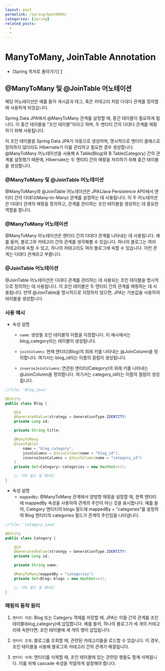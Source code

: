 ```yaml
---
layout: post
permalink: /spring/boot0004/
categories: [spring]
related_posts:
  -
  - 
---
```


# ManyToMany, JoinTable Annotation


- [Spring 목차로 돌아가기] [1]

[1]: https://aminsc.github.io/spring/


## @ManyToMany 및 @JoinTable 어노테이션
해당 어노테이션은 예를 들어 게시글과 태그, 혹은 카테고리 처럼 다대다 관계를 정의할 때 사용하게 되었습니다.

Spring Data JPA에서 @ManyToMany 관계를 설정할 때, 중간 테이블이 필요하게 됩니다. 
이 중간 테이블을 "조인 테이블"이라고 하며, 두 엔티티 간의 다대다 관계를 매핑하기 위해 사용됩니다.

이 조인 테이블을 Spring Data JPA가 자동으로 생성하며, 
명시적으로 엔티티 클래스로 정의하지 않더라도 Hibernate가 이를 관리하고 필요한 경우 생성합니다. 
@ManyToMany 어노테이션을 사용해 A Table(Blog)와 B Table(Category) 간의 관계를 설정했기 때문에, 
Hibernate는 두 엔티티 간의 매핑을 처리하기 위해 중간 테이블을 생성합니다.


### @ManyToMany 및 @JoinTable 어노테이션
@ManyToMany와 @JoinTable 어노테이션은 JPA(Java Persistence API)에서 
엔티티 간의 다대다(Many-to-Many) 관계를 설정하는 데 사용됩니다. 
이 두 어노테이션은 다대다 관계의 매핑을 정의하고, 관계를 관리하는 조인 테이블을 생성하는 데 중요한 역할을 합니다.


### @ManyToMany 어노테이션
@ManyToMany 어노테이션은 엔티티 간의 다대다 관계를 나타내는 데 사용됩니다. 
예를 들어, 블로그와 카테고리 간의 관계를 생각해볼 수 있습니다. 
하나의 블로그는 여러 카테고리에 속할 수 있고, 하나의 카테고리도 여러 블로그에 속할 수 있습니다. 
이런 관계는 다대다 관계라고 부릅니다.


### @JoinTable 어노테이션
@JoinTable 어노테이션은 다대다 관계를 관리하는 데 사용되는 조인 테이블을 명시적으로 
정의하는 데 사용됩니다. 이 조인 테이블은 두 엔티티 간의 관계를 매핑하는 데 사용됩니다. 만약 @JoinTable을 명시적으로 지정하지 않으면, JPA는 기본값을 사용하여 테이블을 생성합니다.



### 사용 예시
- 속성 설명
  - `name`: 생성될 조인 테이블의 이름을 지정합니다. 이 예시에서는 blog_category라는 테이블이 생성됩니다.

  - `joinColumns`: 현재 엔티티(Blog)의 외래 키를 나타내는 @JoinColumn을 정의합니다. 여기서는 blog_id라는 이름의 컬럼이 생성됩니다.

  - `inverseJoinColumns`: 연관된 엔티티(Category)의 외래 키를 나타내는 @JoinColumn을 정의합니다. 여기서는 category_id라는 이름의 컬럼이 생성됩니다.
~~~java
//file: 'Blog.java'

@Entity
public class Blog {

    @Id
    @GeneratedValue(strategy = GenerationType.IDENTITY)
    private Long id;

    private String title;

    @ManyToMany
    @JoinTable(
        name = "blog_category",
        joinColumns = @JoinColumn(name = "blog_id"),
        inverseJoinColumns = @JoinColumn(name = "category_id")
    )
    private Set<Category> categories = new HashSet<>();

    // 기타 필드 및 메서드
}
~~~

- 속성 설명
  - `mappedBy`:  @ManyToMany 관계에서 양방향 매핑을 설정할 때, 한쪽 엔티티에 mappedBy 속성을 사용하여 관계의 주인이 아닌 것을 표시합니다. 예를 들어, Category 엔티티의 blogs 필드에 mappedBy = "categories"를 설정하여 Blog 엔티티의 categories 필드가 관계의 주인임을 나타냅니다.
~~~java
//file: 'Category.java'

@Entity
public class Category {

    @Id
    @GeneratedValue(strategy = GenerationType.IDENTITY)
    private Long id;

    private String name;

    @ManyToMany(mappedBy = "categories")
    private Set<Blog> blogs = new HashSet<>();

    // 기타 필드 및 메서드
}

~~~

### 매핑의 동작 원리
1. `엔티티 저장`: Blog 또는 Category 객체를 저장할 때, JPA는 이들 간의 관계를 조인 테이블(blog_category)에 삽입합니다. 예를 들어, 하나의 블로그가 세 개의 카테고리에 속한다면, 조인 테이블에 세 개의 행이 삽입됩니다.

2. `엔티티 조회`: 블로그를 조회할 때, 관련된 카테고리들을 로드할 수 있습니다. 이 경우, 조인 테이블을 사용해 블로그와 카테고리 간의 관계가 해결됩니다.

3. `엔티티 삭제`: 엔티티를 삭제할 때, 조인 테이블에 있는 관련된 행들도 함께 삭제됩니다. 이를 위해 cascade 속성을 적절하게 설정해야 합니다.

